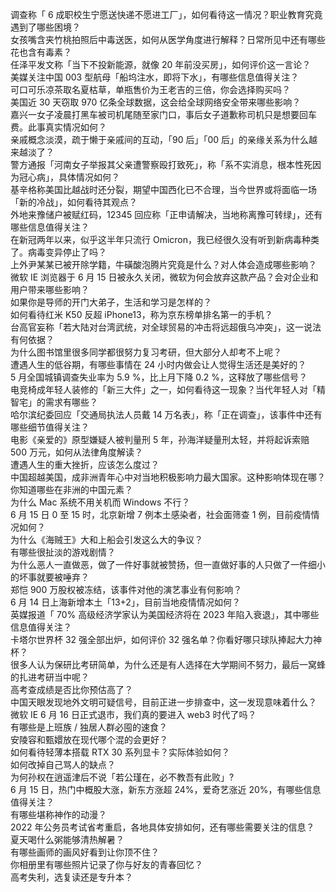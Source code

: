 调查称「 6 成职校生宁愿送快递不愿进工厂」，如何看待这一情况？职业教育究竟遇到了哪些困境？  
女孩嘴含夹竹桃拍照后中毒送医，如何从医学角度进行解释？日常所见中还有哪些花也含有毒素？  
任泽平发文称「当下不投新能源，就像 20 年前没买房」，如何评价这一言论？  
美媒关注中国 003 型航母「船坞注水，即将下水」，有哪些信息值得关注？  
可口可乐凉茶取名夏枯草，单瓶售价为王老吉的三倍，你会选择购买吗？  
美国近 30 天窃取 970 亿条全球数据，这会给全球网络安全带来哪些影响？  
嘉兴一女子凌晨打黑车被司机尾随至家门口，事后女子道歉称司机只是想要回车费。此事真实情况如何？  
亲戚概念淡漠，疏于懒于亲戚间的互动，「90 后」「00 后」的亲缘关系为什么越来越淡了？  
警方通报「河南女子举报其父亲遭警察殴打致死」，称「系不实消息，根本性死因为冠心病」，具体情况如何？  
基辛格称美国比越战时还分裂，期望中国西化已不合理，当今世界或将面临一场「新的冷战」，如何看待其观点？  
外地来豫储户被赋红码，12345 回应称「正申请解决，当地称离豫可转绿」，还有哪些信息值得关注？  
在新冠两年以来，似乎这半年只流行 Omicron，我已经很久没有听到新病毒种类了。病毒变异停止了吗？  
上外尹某某已被开除学籍，牛磺酸泡腾片究竟是什么？对人体会造成哪些影响？  
微软 IE 浏览器于 6 月 15 日被永久关闭，微软为何会放弃这款产品？会对企业和用户带来哪些影响？  
如果你是导师的开门大弟子，生活和学习是怎样的？  
如何看待红米 K50 反超 iPhone13，称为京东榜单排名第一的手机？  
台高官妄称「若大陆对台湾武统，对全球贸易的冲击将远超俄乌冲突」，这一说法有何依据？  
为什么图书馆里很多同学都很努力复习考研，但大部分人却考不上呢？  
遭遇人生的低谷期，有哪些事情在 24 小时内做会让人觉得生活还是美好的？  
5 月全国城镇调查失业率为 5.9 %，比上月下降 0.2 %，这释放了哪些信号？  
电竞椅成年轻人装修的「新三大件」之一，如何看待这一现象？当代年轻人对「精智宅」的需求有哪些？  
哈尔滨纪委回应「交通局执法人员戴 14 万名表」，称「正在调查」，该事件中还有哪些细节值得关注？  
电影《亲爱的》原型嫌疑人被判量刑 5 年，孙海洋疑量刑太轻，并将起诉索赔 500 万元，如何从法律角度解读？  
遭遇人生的重大挫折，应该怎么度过？  
中国超越美国，成非洲青年心中对当地积极影响力最大国家。这种影响体现在哪？你知道哪些在非洲的中国元素？  
为什么 Mac 系统不用关机而 Windows 不行？  
6 月 15 日 0 至 15 时，北京新增 7 例本土感染者，社会面筛查 1 例，目前疫情情况如何？  
为什么《海贼王》大和上船会引发这么大的争议？  
有哪些很扯淡的游戏剧情？  
为什么恶人一直做恶，做了一件好事就被赞扬，但一直做好事的人只做了一件细小的坏事就要被唾弃？  
郑恺 900 万股权被冻结，该事件对他的演艺事业有何影响？  
6 月 14 日上海新增本土「13+2」，目前当地疫情情况如何？  
英媒报道「 70% 高级经济学家认为美国经济将在 2023 年陷入衰退」，其中哪些信息值得关注？  
卡塔尔世界杯 32 强全部出炉​，如何评价 32 强名单？你看好哪只球队捧起大力神杯？  
很多人认为保研比考研简单，为什么还是有人选择在大学期间不努力，最后一窝蜂的扎进考研当中呢？  
高考查成绩是否比你预估高了？  
中国天眼发现地外文明可疑信号，目前正进一步排查中，这一发现意味着什么？  
微软 IE 6 月 16 日正式退市，我们真的要进入 web3 时代了吗？  
有哪些是上班族 / 独居人群必囤的速食？  
安陵容和甄嬛放在现代哪个混的会更好？  
如何看待轻薄本搭载 RTX 30 系列显卡？实际体验如何？  
如何改掉自己骂人的缺点？  
为何孙权在逍遥津后不说「若公瑾在，必不教吾有此败」?  
6 月 15 日，热门中概股大涨，新东方涨超 24%，爱奇艺涨近 20%，有哪些信息值得关注？  
有哪些堪称神作的动漫？  
2022 年公务员考试省考重启，各地具体安排如何，还有哪些需要关注的信息？  
夏天喝什么粥能够清热解暑？  
有哪些画师的画风好看到让你顶不住？  
你相册里有哪些照片记录了你与好友的青春回忆？  
高考失利，选复读还是专升本？  
